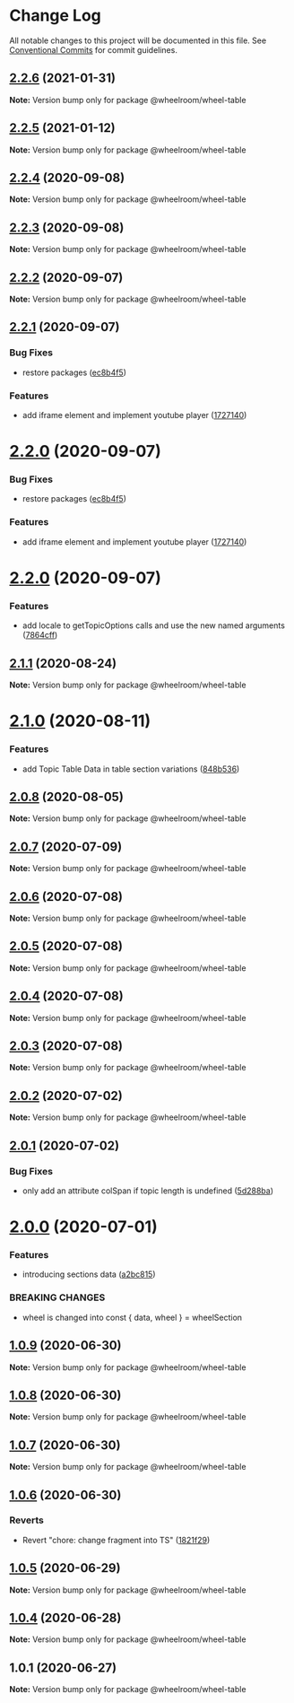 # Change Log

All notable changes to this project will be documented in this file.
See [Conventional Commits](https://conventionalcommits.org) for commit guidelines.

## [2.2.6](https://github.com/wheelroom/wheelroom/compare/@wheelroom/wheel-table@2.2.5...@wheelroom/wheel-table@2.2.6) (2021-01-31)

**Note:** Version bump only for package @wheelroom/wheel-table





## [2.2.5](https://github.com/wheelroom/wheelroom/compare/@wheelroom/wheel-table@2.2.4...@wheelroom/wheel-table@2.2.5) (2021-01-12)

**Note:** Version bump only for package @wheelroom/wheel-table





## [2.2.4](https://github.com/wheelroom/wheelroom/compare/@wheelroom/wheel-table@2.2.3...@wheelroom/wheel-table@2.2.4) (2020-09-08)

**Note:** Version bump only for package @wheelroom/wheel-table





## [2.2.3](https://github.com/wheelroom/wheelroom/compare/@wheelroom/wheel-table@2.2.2...@wheelroom/wheel-table@2.2.3) (2020-09-08)

**Note:** Version bump only for package @wheelroom/wheel-table





## [2.2.2](https://github.com/wheelroom/wheelroom/compare/@wheelroom/wheel-table@2.2.1...@wheelroom/wheel-table@2.2.2) (2020-09-07)

**Note:** Version bump only for package @wheelroom/wheel-table





## [2.2.1](https://github.com/wheelroom/wheelroom/compare/@wheelroom/wheel-table@2.2.0...@wheelroom/wheel-table@2.2.1) (2020-09-07)


### Bug Fixes

* restore packages ([ec8b4f5](https://github.com/wheelroom/wheelroom/commit/ec8b4f5e3c4bff8edc4a20880b809d73d5b718c6))


### Features

* add iframe element and implement youtube player ([1727140](https://github.com/wheelroom/wheelroom/commit/17271403074806257f14449a67486230d1628bbd))





# [2.2.0](https://github.com/wheelroom/wheelroom/compare/@wheelroom/wheel-table@2.2.0...@wheelroom/wheel-table@2.2.0) (2020-09-07)


### Bug Fixes

* restore packages ([ec8b4f5](https://github.com/wheelroom/wheelroom/commit/ec8b4f5e3c4bff8edc4a20880b809d73d5b718c6))


### Features

* add iframe element and implement youtube player ([1727140](https://github.com/wheelroom/wheelroom/commit/17271403074806257f14449a67486230d1628bbd))





# [2.2.0](https://github.com/wheelroom/wheelroom/compare/@wheelroom/wheel-table@2.1.1...@wheelroom/wheel-table@2.2.0) (2020-09-07)


### Features

* add locale to getTopicOptions calls and use the new named arguments ([7864cff](https://github.com/wheelroom/wheelroom/commit/7864cff))





## [2.1.1](https://github.com/wheelroom/wheelroom/compare/@wheelroom/wheel-table@2.1.0...@wheelroom/wheel-table@2.1.1) (2020-08-24)

**Note:** Version bump only for package @wheelroom/wheel-table





# [2.1.0](https://github.com/wheelroom/wheelroom/compare/@wheelroom/wheel-table@2.0.8...@wheelroom/wheel-table@2.1.0) (2020-08-11)


### Features

* add Topic Table Data in table section variations ([848b536](https://github.com/wheelroom/wheelroom/commit/848b536b8c8a97c3fafcce4bc159d05bfad0d803))





## [2.0.8](https://github.com/wheelroom/wheelroom/compare/@wheelroom/wheel-table@2.0.7...@wheelroom/wheel-table@2.0.8) (2020-08-05)

**Note:** Version bump only for package @wheelroom/wheel-table





## [2.0.7](https://github.com/wheelroom/wheelroom/compare/@wheelroom/wheel-table@2.0.6...@wheelroom/wheel-table@2.0.7) (2020-07-09)

**Note:** Version bump only for package @wheelroom/wheel-table





## [2.0.6](https://github.com/wheelroom/wheelroom/compare/@wheelroom/wheel-table@2.0.5...@wheelroom/wheel-table@2.0.6) (2020-07-08)

**Note:** Version bump only for package @wheelroom/wheel-table





## [2.0.5](https://github.com/wheelroom/wheelroom/compare/@wheelroom/wheel-table@2.0.4...@wheelroom/wheel-table@2.0.5) (2020-07-08)

**Note:** Version bump only for package @wheelroom/wheel-table





## [2.0.4](https://github.com/wheelroom/wheelroom/compare/@wheelroom/wheel-table@2.0.3...@wheelroom/wheel-table@2.0.4) (2020-07-08)

**Note:** Version bump only for package @wheelroom/wheel-table





## [2.0.3](https://github.com/wheelroom/wheelroom/compare/@wheelroom/wheel-table@2.0.2...@wheelroom/wheel-table@2.0.3) (2020-07-08)

**Note:** Version bump only for package @wheelroom/wheel-table





## [2.0.2](https://github.com/wheelroom/wheelroom/compare/@wheelroom/wheel-table@2.0.1...@wheelroom/wheel-table@2.0.2) (2020-07-02)

**Note:** Version bump only for package @wheelroom/wheel-table





## [2.0.1](https://github.com/wheelroom/wheelroom/compare/@wheelroom/wheel-table@2.0.0...@wheelroom/wheel-table@2.0.1) (2020-07-02)


### Bug Fixes

* only add an attribute colSpan if topic length is undefined ([5d288ba](https://github.com/wheelroom/wheelroom/commit/5d288ba1e410f8eb8769c3c8dee6efa678b09768))





# [2.0.0](https://github.com/wheelroom/wheelroom/compare/@wheelroom/wheel-table@1.0.9...@wheelroom/wheel-table@2.0.0) (2020-07-01)


### Features

* introducing sections data ([a2bc815](https://github.com/wheelroom/wheelroom/commit/a2bc8156909f859215ff528a03e2af7ed9248359))


### BREAKING CHANGES

* wheel is changed into const { data, wheel } = wheelSection





## [1.0.9](https://github.com/wheelroom/wheelroom/compare/@wheelroom/wheel-table@1.0.8...@wheelroom/wheel-table@1.0.9) (2020-06-30)

**Note:** Version bump only for package @wheelroom/wheel-table





## [1.0.8](https://github.com/wheelroom/wheelroom/compare/@wheelroom/wheel-table@1.0.7...@wheelroom/wheel-table@1.0.8) (2020-06-30)

**Note:** Version bump only for package @wheelroom/wheel-table





## [1.0.7](https://github.com/wheelroom/wheelroom/compare/@wheelroom/wheel-table@1.0.6...@wheelroom/wheel-table@1.0.7) (2020-06-30)

**Note:** Version bump only for package @wheelroom/wheel-table





## [1.0.6](https://github.com/wheelroom/wheelroom/compare/@wheelroom/wheel-table@1.0.5...@wheelroom/wheel-table@1.0.6) (2020-06-30)


### Reverts

* Revert "chore: change fragment into TS" ([1821f29](https://github.com/wheelroom/wheelroom/commit/1821f2940ac9e11ab9cb99c8d3db25df2dfebe47))





## [1.0.5](https://github.com/wheelroom/wheelroom/compare/@wheelroom/wheel-table@1.0.4...@wheelroom/wheel-table@1.0.5) (2020-06-29)

**Note:** Version bump only for package @wheelroom/wheel-table





## [1.0.4](https://github.com/wheelroom/wheelroom/compare/@wheelroom/wheel-table@1.0.1...@wheelroom/wheel-table@1.0.4) (2020-06-28)

**Note:** Version bump only for package @wheelroom/wheel-table





## 1.0.1 (2020-06-27)

**Note:** Version bump only for package @wheelroom/wheel-table
